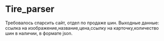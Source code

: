 # Tire_parser
Требовалось спарсить сайт, отдел по продаже шин. Выходные данные: ссылка на изображение,название,цена,ссылку на карточку,количество шин в наличии, в формате json.
